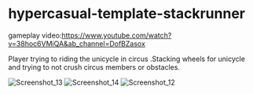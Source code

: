 # hypercasual-template-stackrunner

gameplay video:https://www.youtube.com/watch?v=38hoc6VMiQA&ab_channel=DofBZasox

Player trying to riding the unicycle in circus .Stacking wheels for unicycle and trying to not crush circus members or obstacles.

![Screenshot_13](https://user-images.githubusercontent.com/50110758/109618829-17f9ad80-7b49-11eb-9aff-32315371c31f.png)
![Screenshot_14](https://user-images.githubusercontent.com/50110758/109618835-192ada80-7b49-11eb-9fe4-dcb0163bb188.png)
![Screenshot_12](https://user-images.githubusercontent.com/50110758/109618837-19c37100-7b49-11eb-82f3-f0b18ac3c11e.png)
